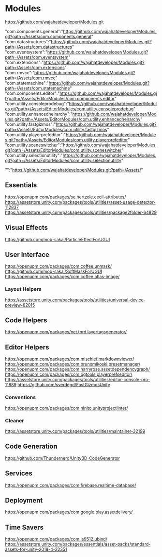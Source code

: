 # Modules

https://github.com/wajahatdeveloper/Modules.git

"com.components.general":"https://github.com/wajahatdeveloper/Modules.git?path=/Assets/com.components.general"
"com.datastructures":"https://github.com/wajahatdeveloper/Modules.git?path=/Assets/com.datastructures"
"com.eventsystem":"https://github.com/wajahatdeveloper/Modules.git?path=/Assets/com.eventsystem"
"com.extensions":"https://github.com/wajahatdeveloper/Modules.git?path=/Assets/com.extensions"
"com.rmvcc":"https://github.com/wajahatdeveloper/Modules.git?path=/Assets/com.rmvcc"
"com.statemachine":"https://github.com/wajahatdeveloper/Modules.git?path=/Assets/com.statemachine"
"com.components.editor":"https://github.com/wajahatdeveloper/Modules.git?path=/Assets/EditorModules/com.components.editor"
"com.utility.consoleprodebug":"https://github.com/wajahatdeveloper/Modules.git?path=/Assets/EditorModules/com.utility.consoleprodebug"
"com.utility.enhancedheirarchy":"https://github.com/wajahatdeveloper/Modules.git?path=/Assets/EditorModules/com.utility.enhancedheirarchy"
"com.utility.fastgizmos":"https://github.com/wajahatdeveloper/Modules.git?path=/Assets/EditorModules/com.utility.fastgizmos"
"com.utility.playerprefeditor":"https://github.com/wajahatdeveloper/Modules.git?path=/Assets/EditorModules/com.utility.playerprefeditor"
"com.utility.sceneswitcher":"https://github.com/wajahatdeveloper/Modules.git?path=/Assets/EditorModules/com.utility.sceneswitcher"
"com.utility.selectionutility":"https://github.com/wajahatdeveloper/Modules.git?path=/Assets/EditorModules/com.utility.selectionutility"

"":"https://github.com/wajahatdeveloper/Modules.git?path=/Assets/"

## Essentials
https://openupm.com/packages/se.hertzole.cecil-attributes/
https://assetstore.unity.com/packages/tools/utilities/asset-usage-detector-112837
https://assetstore.unity.com/packages/tools/utilities/package2folder-64829

## Visual Effects
https://github.com/mob-sakai/ParticleEffectForUGUI

## User Interface
https://openupm.com/packages/com.coffee.unmask/
https://github.com/mob-sakai/SoftMaskForUGUI
https://openupm.com/packages/com.coffee.atlas-image/

### Layout Helpers
https://assetstore.unity.com/packages/tools/utilities/universal-device-preview-82015

## Code Helpers
https://openupm.com/packages/net.tnrd.layertagsgenerator/

## Editor Helpers
https://openupm.com/packages/com.mischief.markdownviewer/
https://openupm.com/packages/com.brunomikoski.presetmanager/
https://openupm.com/packages/com.harryrose.assetdependencygraph/
https://openupm.com/packages/com.bgtools.playerprefseditor/
https://assetstore.unity.com/packages/tools/utilities/editor-console-pro-11889
https://github.com/sverdegd/FastGizmosUnity

### Conventions
https://openupm.com/packages/com.ninito.unityprojectlinter/

### Cleaner
https://assetstore.unity.com/packages/tools/utilities/maintainer-32199

## Code Generation
https://github.com/Thundernerd/Unity3D-CodeGenerator

## Services
https://openupm.com/packages/com.firebase.realtime-database/

## Deployment
https://openupm.com/packages/com.google.play.assetdelivery/

## Time Savers
https://openupm.com/packages/com.ls9512.ubind/
https://assetstore.unity.com/packages/essentials/asset-packs/standard-assets-for-unity-2018-4-32351